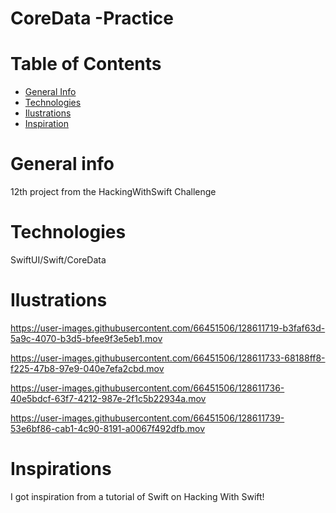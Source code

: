 # CoreData -Practice

# Table of Contents

- <a href="https://github.com/sergiosepulveda09/CoreData/tree/main#general-info" >General Info</a>
- <a href="https://github.com/sergiosepulveda09/CoreData/tree/main#technologies">Technologies</a>
- <a href="https://github.com/sergiosepulveda09/CoreData/tree/main#ilustrations">Ilustrations</a>
- <a href="https://github.com/sergiosepulveda09/CoreData/tree/main#inspirations">Inspiration</a>

# General info

12th project from the HackingWithSwift Challenge

# Technologies
SwiftUI/Swift/CoreData

# Ilustrations




https://user-images.githubusercontent.com/66451506/128611719-b3faf63d-5a9c-4070-b3d5-bfee9f3e5eb1.mov



https://user-images.githubusercontent.com/66451506/128611733-68188ff8-f225-47b8-97e9-040e7efa2cbd.mov



https://user-images.githubusercontent.com/66451506/128611736-40e5bdcf-63f7-4212-987e-2f1c5b22934a.mov



https://user-images.githubusercontent.com/66451506/128611739-53e6bf86-cab1-4c90-8191-a0067f492dfb.mov





# Inspirations
I got inspiration from a tutorial of Swift on Hacking With Swift! 
